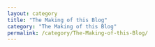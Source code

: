 ```yaml
---
layout: category
title: "The Making of this Blog"
category: "The Making of this Blog"
permalink: /category/The-Making-of-this-Blog/
---
```

